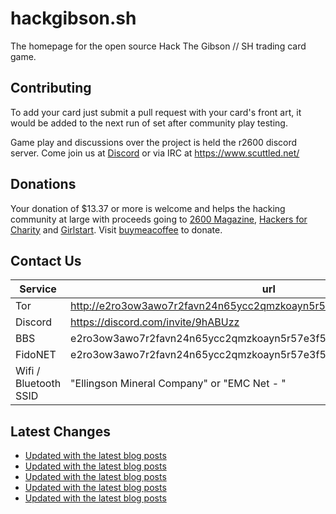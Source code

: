 # hackgibson.sh
The homepage for the open source Hack The Gibson // SH trading card game.


## Contributing

To add your card just submit a pull request with your card's front art, it would be added to the next run of set after community play testing.

Game play and discussions over the project is held the r2600 discord server. Come join us at [Discord](https://discord.com/invite/9hABUzz) or via IRC at https://www.scuttled.net/


## Donations

Your donation of $13.37 or more is welcome and helps the hacking community at large with proceeds going to [2600 Magazine](https://2600.com/), [Hackers for Charity](https://hackersforcharity.org) and [Girlstart](https://girlstart.org).  Visit [buymeacoffee](https://www.buymeacoffee.com/hackgibson.sh) to donate.


## Contact Us

Service | url
-|-
Tor | http://e2ro3ow3awo7r2favn24n65ycc2qmzkoayn5r57e3f56nvjwdcgg32ad.onion
Discord | https://discord.com/invite/9hABUzz
BBS | e2ro3ow3awo7r2favn24n65ycc2qmzkoayn5r57e3f56nvjwdcgg32ad.onion:23
FidoNET | e2ro3ow3awo7r2favn24n65ycc2qmzkoayn5r57e3f56nvjwdcgg32ad.onion:24554
Wifi / Bluetooth SSID | "Ellingson Mineral Company" or "EMC Net - <fidonet address>"

## Latest Changes
<!-- BLOG-POST-LIST:START -->
- [Updated with the latest blog posts](https://github.com/DFW2600/hackgibson.sh/commit/a7c311f1257ed6b36eaae33db1f9058be2141f8e)
- [Updated with the latest blog posts](https://github.com/DFW2600/hackgibson.sh/commit/95d9c2eed4f9571121dd374609586e2e68814a16)
- [Updated with the latest blog posts](https://github.com/DFW2600/hackgibson.sh/commit/318f077847e794c3e87ab3150adb8f85106f6238)
- [Updated with the latest blog posts](https://github.com/DFW2600/hackgibson.sh/commit/8afed98af020c8344dcb4130bd3752b6ff4a06aa)
- [Updated with the latest blog posts](https://github.com/DFW2600/hackgibson.sh/commit/b15906faa9496dfa78b4aa6a0e3cf47d35812d88)
<!-- BLOG-POST-LIST:END -->
